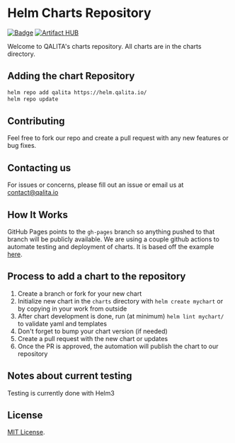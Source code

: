 # Helm Charts Repository

[![Badge](https://github.com/qalita-io/helm/workflows/Release%20Charts/badge.svg?branch=main)](https://github.com//qalita-io/helm/actions)
[![Artifact HUB](https://img.shields.io/endpoint?url=https://artifacthub.io/badge/repository/qalita-helm)](https://artifacthub.io/packages/search?repo=qalita-helm)

Welcome to QALITA's charts repository. All charts are in the charts directory.

## Adding the chart Repository

```bash
helm repo add qalita https://helm.qalita.io/
helm repo update
```

## Contributing

Feel free to fork our repo and create a pull request with any new features or bug fixes.

## Contacting us

For issues or concerns, please fill out an issue or email us at contact@qalita.io

## How It Works

GitHub Pages points to the `gh-pages` branch so anything pushed to that branch will be publicly available. We are using a couple github actions to automate testing and deployment of charts. It is based off the example [here](https://github.com/helm/charts-repo-actions-demo).

## Process to add a chart to the repository

1. Create a branch or fork for your new chart
1. Initialize new chart in the `charts` directory with `helm create mychart` or by copying in your work from outside
1. After chart development is done, run (at minimum) `helm lint mychart/` to validate yaml and templates
1. Don't forget to bump your chart version (if needed)
1. Create a pull request with the new chart or updates
1. Once the PR is approved, the automation will publish the chart to our repository

## Notes about current testing

Testing is currently done with Helm3

## License

[MIT License](./LICENSE).
